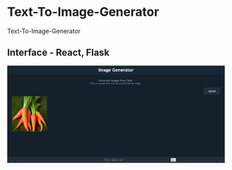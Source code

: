 # Text-To-Image-Generator
Text-To-Image-Generator
## Interface - React, Flask
![Interface](image.png)
